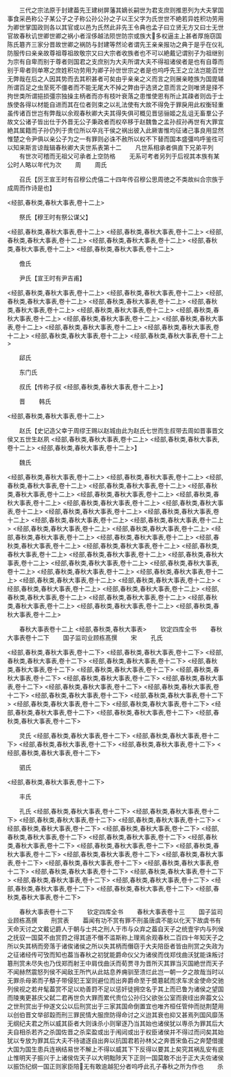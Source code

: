 <!-- { "loadSidebar": true } -->
　　三代之宗法原于封建葢先王建树屏藩其嫡长嗣世为君支庶则推恩列为大夫掌国事食采邑称公子某公子之子称公孙公孙之子以王父字为氏世世不絶若异姓积功劳用为卿世掌国政则各以其官或以邑为氏然此非先王令典也孟子曰立贤无方又曰士无世官故春秋讥世卿世卿之祸小者淫侈越法陨世防宗或族大多权逼主上甚者厚施窃国陈氏簒齐三家分晋故世卿之祸防与封建等然论者谓先王亲亲报功之典于是乎在仪礼防服传曰亲亲故尊祖尊祖故敬宗又曰大宗者收族者也不可以絶戴记谓别子为祖继别为宗有自卑而别于尊者则国君之支庶别为大夫所谓大夫不得祖诸侯者是也有自尊而别于卑者则单寒之庶姓积功劳用为卿子孙世世宗之者是也呜呼先王之立法岂能百世无弊哉在后之人因其势而去其积甚者可矣由乎亲亲之义而言之则展亲睦族为国毘辅所谓百足之虫至死不僵者而不能无尾大不掉之弊由乎选贤之意而言之则唯贤是择不拘世类所谓挹损彊宗独操主柄者而亦有枝叶衰落之患惟使恩有所止其疎者则齿于士族使各得以材能自进而其在位者则束之以礼法使有大故不得免于罪戾用此权衡轻重虽传诸百世岂有弊哉以余观春秋卿大夫其得失俱可概见晋惩骊姬之乱诅无畜羣公子故文公诸子皆出仕于外晋无公子秉政者而权卒移于赵魏鲁之孟孙叔孙再世有大罪宜絶其属籍而子孙仍列于贵位所以卒兆干侯之祸出彼入此厥害惟均征诸己事良用显然惟楚之令尹俱以亲公子为之一有罪则必诛不赦所以权不下替而国本盛彊呜呼鉴徃可以知来斯言谅哉辑春秋卿大夫世系表第十二
　　凡世系相承者俱直下兄弟平列
　　有世次可稽而无祖父可承者上空防格
　　无系可考者另列于后视其本族有某公时人略以年代为次
　　周
　　周氏






















　　召氏【厉王宣王时有召穆公虎僖二十四年传召穆公思周徳之不类故纠合宗族于成周而作诗是也】

<经部,春秋类,春秋大事表,卷十二上>








　　祭氏【穆王时有祭公谋父】







<经部,春秋类,春秋大事表,卷十二上>
<经部,春秋类,春秋大事表,卷十二上>
<经部,春秋类,春秋大事表,卷十二上>
<经部,春秋类,春秋大事表,卷十二上>
<经部,春秋类,春秋大事表,卷十二上>
<经部,春秋类,春秋大事表,卷十二上>









　　儋氏






　　尹氏【宣王时有尹吉甫】

<经部,春秋类,春秋大事表,卷十二上>
<经部,春秋类,春秋大事表,卷十二上>
<经部,春秋类,春秋大事表,卷十二上>
<经部,春秋类,春秋大事表,卷十二上>
<经部,春秋类,春秋大事表,卷十二上>
<经部,春秋类,春秋大事表,卷十二上>
<经部,春秋类,春秋大事表,卷十二上>
<经部,春秋类,春秋大事表,卷十二上>
<经部,春秋类,春秋大事表,卷十二上>
<经部,春秋类,春秋大事表,卷十二上>
<经部,春秋类,春秋大事表,卷十二上>
<经部,春秋类,春秋大事表,卷十二上>
<经部,春秋类,春秋大事表,卷十二上>















　　郈氏















　　东门氏















　　叔氏【传称子叔
<经部,春秋类,春秋大事表,卷十二上>】









　　晋
　　韩氏





<经部,春秋类,春秋大事表,卷十二上>















　　赵氏【史记造父幸于周缪王赐以赵城由此为赵氏七世而生叔带去周如晋事晋文侯又五世生赵夙
<经部,春秋类,春秋大事表,卷十二上>
<经部,春秋类,春秋大事表,卷十二上>
<经部,春秋类,春秋大事表,卷十二上>】







　　魏氏








<经部,春秋类,春秋大事表,卷十二上>
<经部,春秋类,春秋大事表,卷十二上>
<经部,春秋类,春秋大事表,卷十二上>
<经部,春秋类,春秋大事表,卷十二上>
<经部,春秋类,春秋大事表,卷十二上>
<经部,春秋类,春秋大事表,卷十二上>
<经部,春秋类,春秋大事表,卷十二上>
<经部,春秋类,春秋大事表,卷十二上>
<经部,春秋类,春秋大事表,卷十二上>
<经部,春秋类,春秋大事表,卷十二上>
<经部,春秋类,春秋大事表,卷十二上>
<经部,春秋类,春秋大事表,卷十二上>
<经部,春秋类,春秋大事表,卷十二上>
<经部,春秋类,春秋大事表,卷十二上>
<经部,春秋类,春秋大事表,卷十二上>
<经部,春秋类,春秋大事表,卷十二上>
<经部,春秋类,春秋大事表,卷十二上>
<经部,春秋类,春秋大事表,卷十二上>
<经部,春秋类,春秋大事表,卷十二上>
<经部,春秋类,春秋大事表,卷十二上>
<经部,春秋类,春秋大事表,卷十二上>
<经部,春秋类,春秋大事表,卷十二上>
<经部,春秋类,春秋大事表,卷十二上>
<经部,春秋类,春秋大事表,卷十二上>
<经部,春秋类,春秋大事表,卷十二上>
<经部,春秋类,春秋大事表,卷十二上>
<经部,春秋类,春秋大事表,卷十二上>
<经部,春秋类,春秋大事表,卷十二上>
<经部,春秋类,春秋大事表,卷十二上>
<经部,春秋类,春秋大事表,卷十二上>
<经部,春秋类,春秋大事表,卷十二上>
<经部,春秋类,春秋大事表,卷十二上>
<经部,春秋类,春秋大事表,卷十二上>
<经部,春秋类,春秋大事表,卷十二上>
<经部,春秋类,春秋大事表,卷十二上>















　　春秋大事表卷十二上
<经部,春秋类,春秋大事表>
　　钦定四库全书
　　春秋大事表卷十二下
　　国子监司业顾栋髙撰
　　宋
　　孔氏











<经部,春秋类,春秋大事表,卷十二下>
<经部,春秋类,春秋大事表,卷十二下>
<经部,春秋类,春秋大事表,卷十二下>
<经部,春秋类,春秋大事表,卷十二下>
<经部,春秋类,春秋大事表,卷十二下>
<经部,春秋类,春秋大事表,卷十二下>
<经部,春秋类,春秋大事表,卷十二下>
<经部,春秋类,春秋大事表,卷十二下>
<经部,春秋类,春秋大事表,卷十二下>
<经部,春秋类,春秋大事表,卷十二下>
<经部,春秋类,春秋大事表,卷十二下>
<经部,春秋类,春秋大事表,卷十二下>
<经部,春秋类,春秋大事表,卷十二下>
<经部,春秋类,春秋大事表,卷十二下>
<经部,春秋类,春秋大事表,卷十二下>
<经部,春秋类,春秋大事表,卷十二下>
<经部,春秋类,春秋大事表,卷十二下>
<经部,春秋类,春秋大事表,卷十二下>















　　灵氏
<经部,春秋类,春秋大事表,卷十二下>
<经部,春秋类,春秋大事表,卷十二下>
<经部,春秋类,春秋大事表,卷十二下>
<经部,春秋类,春秋大事表,卷十二下>
<经部,春秋类,春秋大事表,卷十二下>








　　驷氏







<经部,春秋类,春秋大事表,卷十二下>















　　丰氏















　　孔氏
<经部,春秋类,春秋大事表,卷十二下>
<经部,春秋类,春秋大事表,卷十二下>
<经部,春秋类,春秋大事表,卷十二下>
<经部,春秋类,春秋大事表,卷十二下>
<经部,春秋类,春秋大事表,卷十二下>
<经部,春秋类,春秋大事表,卷十二下>
<经部,春秋类,春秋大事表,卷十二下>
<经部,春秋类,春秋大事表,卷十二下>
<经部,春秋类,春秋大事表,卷十二下>
<经部,春秋类,春秋大事表,卷十二下>
<经部,春秋类,春秋大事表,卷十二下>
<经部,春秋类,春秋大事表,卷十二下>
<经部,春秋类,春秋大事表,卷十二下>
<经部,春秋类,春秋大事表,卷十二下>
<经部,春秋类,春秋大事表,卷十二下>
<经部,春秋类,春秋大事表,卷十二下>
<经部,春秋类,春秋大事表,卷十二下>
<经部,春秋类,春秋大事表,卷十二下>
<经部,春秋类,春秋大事表,卷十二下>
<经部,春秋类,春秋大事表,卷十二下>
<经部,春秋类,春秋大事表,卷十二下>
<经部,春秋类,春秋大事表,卷十二下>















　　春秋大事表卷十二下
　　钦定四库全书
　　春秋大事表卷十三
　　国子监司业顾栋髙撰
　　刑赏表
　　葢闻有功不赏有罪不刑虽唐虞不能以化天下故虞书有天命天讨之文戴记爵人于朝与士共之刑人于市与众弃之葢自天子之统壹宇内与列侯之抚驭一国莫不由赏罸之得其道不僭不滥斯称上理焉余观春秋二百四十年知天子之所以失其柄而旁落于诸俟诸侯之所以失其柄而僭窃于大夫陪臣者皆由刑赏之失政为之征诸经传可攷而知也葢当春秋之初犹能爵命仪父为诸侯而伐郑伐曲沃犹能诛叛讨簒刑赏未尽失也乃伐郑而射王中肩伐曲沃而荀贾寻为晋所灭其罪当灭国絶世而天子不闻赫然震怒列侯不闻敌王所忾从此姑息养痈驯至溃烂此岂一朝一夕之故哉当时以无罪杀母弟而子頺子带侵犯王室则避位而出奔爵命至于奬簒弑而求车求金使命交驰列侯视之若弁髦葢赏不足以劝善罸不足以惩奸徒拥空名于其上而已鲁为诸侯之望国而陵夷更甚庆父弑二君再世负大罪而累代贵位公孙归父欲张公室而衰绖出奔葢文公之世刑赏出于仲遂文公以后刑赏出于三家其国命倒置宜也唯齐桓任管仲而挞荆楚用以创伯晋文举郤縠而刑三罪民情大服庶防得命讨之义迨其衰也抑又甚焉列国风靡荡无纲纪夫君之所以威其臣者大则诛杀小则窜逐乃当其始也诸侯犹以専杀为罪其后大夫自相杀若齐之杀国佐晋之杀栾盈或出于闱闼或出于权臣诸侯并不得过而问矣其始犹以专放为罪其后大夫不待谴逐自出奔以抗国君若孙林父之奔晋宋鱼石之奔楚借援大国为国生患兵连祸结易世不解上不得以威其下下反得以要其上矣究其祸乱安有底止惟明天子振兴于上诸侯佐天子以大明黜陟天下正则一国莫敢不出于正大夫佐诸侯以振饬纪纲一国正则家臣陪无有敢逾越犯分者呜呼此孔子春秋之所为作也
　　杀

